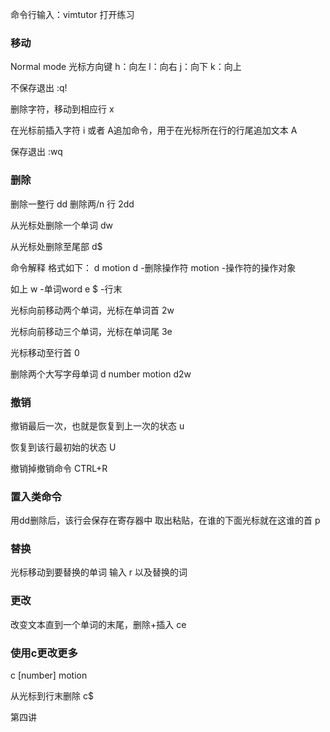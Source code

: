 命令行输入：vimtutor 打开练习


### 移动
Normal mode
光标方向键
h：向左
l：向右
j：向下
k：向上

不保存退出
:q!

删除字符，移动到相应行
x

在光标前插入字符
i
或者
A追加命令，用于在光标所在行的行尾追加文本
A

保存退出
:wq

### 删除
删除一整行
dd
删除两/n 行
2dd

从光标处删除一个单词
dw

从光标处删除至尾部
d$

命令解释
格式如下：
d motion
d -删除操作符
motion -操作符的操作对象

如上
w -单词word
e
$ -行末

光标向前移动两个单词，光标在单词首
2w

光标向前移动三个单词，光标在单词尾
3e

光标移动至行首
0

删除两个大写字母单词
d number motion
d2w

### 撤销
撤销最后一次，也就是恢复到上一次的状态
u

恢复到该行最初始的状态
U

撤销掉撤销命令
CTRL+R

### 置入类命令
用dd删除后，该行会保存在寄存器中
取出粘贴，在谁的下面光标就在这谁的首
p

### 替换
光标移动到要替换的单词
输入
r
以及替换的词

### 更改
改变文本直到一个单词的末尾，删除+插入
ce

### 使用c更改更多
c [number] motion

从光标到行末删除
c$

第四讲